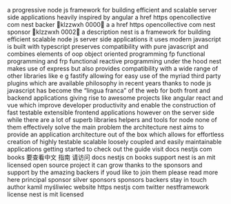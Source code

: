 a progressive node js framework for building efficient and scalable server side applications heavily inspired by angular a href https opencollective com nest backer klzzwxh 0000 a a href https opencollective com nest sponsor klzzwxh 0002 a description nest is a framework for building efficient scalable node js server side applications it uses modern javascript is built with typescript preserves compatibility with pure javascript and combines elements of oop object oriented programming fp functional programming and frp functional reactive programming under the hood nest makes use of express but also provides compatibility with a wide range of other libraries like e g fastify allowing for easy use of the myriad third party plugins which are available philosophy in recent years thanks to node js javascript has become the “lingua franca” of the web for both front and backend applications giving rise to awesome projects like angular react and vue which improve developer productivity and enable the construction of fast testable extensible frontend applications however on the server side while there are a lot of superb libraries helpers and tools for node none of them effectively solve the main problem the architecture nest aims to provide an application architecture out of the box which allows for effortless creation of highly testable scalable loosely coupled and easily maintainable applications getting started to check out the guide visit docs nestjs com books 要查看中文 指南 请访问 docs nestjs cn books support nest is an mit licensed open source project it can grow thanks to the sponsors and support by the amazing backers if youd like to join them please read more here principal sponsor silver sponsors sponsors backers stay in touch author kamil myśliwiec website https nestjs com twitter nestframework license nest is mit licensed